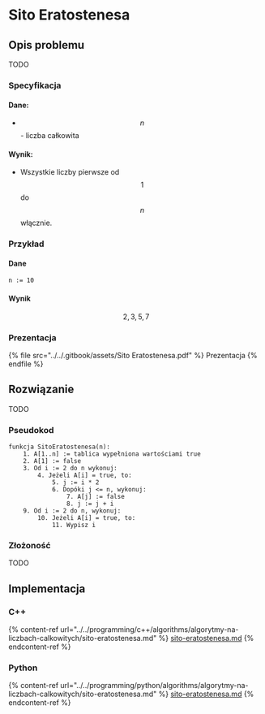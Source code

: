 # Sito Eratostenesa

## Opis problemu

TODO

### Specyfikacja

#### Dane:

* $$n$$ - liczba całkowita

#### Wynik:

* Wszystkie liczby pierwsze od $$1$$ do $$n$$ włącznie.

### Przykład

#### Dane

```
n := 10
```

#### Wynik

$$2, 3, 5, 7$$ 

### Prezentacja

{% file src="../../.gitbook/assets/Sito Eratostenesa.pdf" %}
Prezentacja
{% endfile %}

## Rozwiązanie

TODO

### Pseudokod

```
funkcja SitoEratostenesa(n):
    1. A[1..n] := tablica wypełniona wartościami true
    2. A[1] := false
    3. Od i := 2 do n wykonuj:
        4. Jeżeli A[i] = true, to:
            5. j := i * 2
            6. Dopóki j <= n, wykonuj:
                7. A[j] := false
                8. j := j + i
    9. Od i := 2 do n, wykonuj:
        10. Jeżeli A[i] = true, to:
            11. Wypisz i
```

### Złożoność

TODO

## Implementacja

### C++

{% content-ref url="../../programming/c++/algorithms/algorytmy-na-liczbach-calkowitych/sito-eratostenesa.md" %}
[sito-eratostenesa.md](../../programming/c++/algorithms/algorytmy-na-liczbach-calkowitych/sito-eratostenesa.md)
{% endcontent-ref %}

### Python

{% content-ref url="../../programming/python/algorithms/algorytmy-na-liczbach-calkowitych/sito-eratostenesa.md" %}
[sito-eratostenesa.md](../../programming/python/algorithms/algorytmy-na-liczbach-calkowitych/sito-eratostenesa.md)
{% endcontent-ref %}
